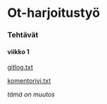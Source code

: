 # Ot-harjoitustyö
### Tehtävät
#### viikko 1
[gitlog.txt](https://github.com/Fransilia/ot-harjoitustyo/blob/master/laskarit/viikko1/gitlog.txt)

[komentorivi.txt](https://github.com/Fransilia/ot-harjoitustyo/blob/master/laskarit/viikko1/komentorivi.txt)

*tämä on muutos*

